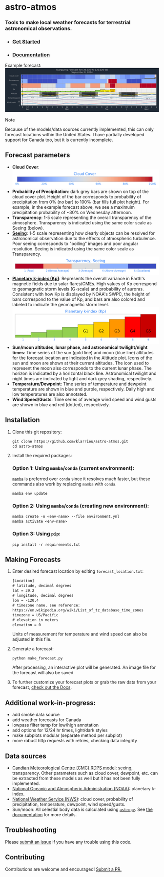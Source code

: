 # astro-atmos

### Tools to make local weather forecasts for terrestrial astronomical observations.

- ### [Get Started](#installation)
- ### [Documentation](https://klarrieu.github.io/astro-atmos)

Example forecast:
![Example forecast](./astroatmos/icons/example_forecast.jpg)


> [!NOTE] 
> Because of the models/data sources currently implemented, this can only forecast locations within the United States. I have partially developed support for Canada too, but it is currently incomplete.


## Forecast parameters

- **Cloud Cover**:
  ![cloud cover scale](./astroatmos/icons/cloud_cover_scale.png)
- **Probability of Precipitation**: dark grey bars are shown on top of the cloud cover plot. Height of the bar corresponds to probability of precipitation from 0% (no bar) to 100% (bar fills full plot height). For example, in the example forecast above, we see a maximuim precipitation probability of ~30% on Wednesday afternoon.
- **Transparency**: 1-5 scale representing the overall transparency of the atmosphere. Transparency is indicated using the same color scale as Seeing (below).
- [**Seeing**](https://www.canada.ca/en/environment-climate-change/services/weather-general-tools-resources/astronomy/seeing-forecast.html): 1-5 scale representing how clearly objects can be resolved for astronomical observation due to the effects of atmospheric turbulence. Poor seeing corresponds to "boiling" images and poor angular resolution. Seeing is indicated using the same color scale as Transparency.
   ![seeing/transparency scale](./astroatmos/icons/seeing_transparency_scale.png)
- [**Planetary k-index (Kp)**](https://www.swpc.noaa.gov/products/planetary-k-index): Represents the overall variance in Earth's magnetic fields due to solar flares/CMEs. High values of Kp correspond to geomagnetic storm levels (G-scale) and probability of auroras. Consistent with how Kp is displayed by NOAA's SWPC, the height of bars correspond to the value of Kp, and bars are also colored and labeled to indicate the geomagnetic storm level.
   ![k index scale](./astroatmos/icons/kp_scale.png)
- **Sun/moon altitudes, lunar phase, and astronomical twilight/night times**: Time series of the sun (gold line) and moon (blue line) altitudes for the forecast location are indicated in the Altitude plot. Icons of the sun and moon are shown at their current altitudes. The icon used to represent the moon also corresponds to the current lunar phase. The horizon is indicated by a horizontal black line. Astronomical twilight and night times are indicated by light and dark grey shading, respectively.
- **Temperature/Dewpoint**: Time series of temperature and dewpoint temperature are shown in blue and purple, respectively. Daily high and low temperatures are also annotated.
- **Wind Speed/Gusts**: Time series of average wind speed and wind gusts are shown in blue and red (dotted), respectively.


## Installation

1. Clone this git repository:

   ```commandline
   git clone https://github.com/klarrieu/astro-atmos.git
   cd astro-atmos
   ```

2. Install the required packages:

   ### Option 1: Using `mamba`/`conda` (current environment):

   [`mamba`](https://mamba.readthedocs.io/) is preferred over `conda` since it resolves much faster, but these commands also work by replacing `mamba` with `conda`.

   ```commandline
   mamba env update
   ```

   ### Option 2: Using `mamba`/`conda` (creating new environment):

   ```commandline
   mamba create -n <env-name> --file environment.yml
   mamba activate <env-name>
   ```

   ### Option 3: Using `pip`:

   ```commandline
   pip install -r requirements.txt
   ```

## Making Forecasts

1. Enter desired forecast location by editing `forecast_location.txt`:

    ```editorconfig
    [Location]
    # latitude, decimal degrees
    lat = 39.2
    # longitude, decimal degrees
    lon = -120.4
    # timezone name, see reference: https://en.wikipedia.org/wiki/List_of_tz_database_time_zones
    timezone = US/Pacific
    # elevation in meters
    elevation = 0
    ```
    
    Units of measurement for temperature and wind speed can also be adjusted in this file.


2. Generate a forecast:

    ```commandline
    python make_forecast.py
    ```

   After processing, an interactive plot will be generated. An image file for the forecast will also be saved.


3. To further customize your forecast plots or grab the raw data from your forecast, [check out the Docs](https://klarrieu.github.io/astro-atmos).


## Additional work-in-progress:
- add smoke data source
- add weather forecasts for Canada
- lowpass filter temp for low/high annotation
- add options for 12/24 hr times, light/dark styles
- make subplots modular (separate method per subplot)
- more robust http requests with retries, checking data integrity


## Data sources

- [Candian Meteorological Centre (CMC) RDPS model](https://weather.gc.ca/astro/index_e.html): seeing, transparency. Other parameters such as cloud cover, dewpoint, etc. can be extracted from these models as well but it has not been fully implemented.
- [National Oceanic and Atmospheric Administration (NOAA)](https://www.swpc.noaa.gov/products/planetary-k-index): planetary k-index.
- [National Weather Service (NWS)](https://www.weather.gov/documentation/services-web-api): cloud cover, probability of precipitation, temperature, dewpoint, wind speed/gusts.
- Sun/moon: All celestial body data is calculated using [`astropy`](https://www.astropy.org/). See [the documentation](https://klarrieu.github.io/astro-atmos/bodies.html) for more details.

## Troubleshooting

Please [submit an issue](https://github.com/klarrieu/astro-atmos/issues/new) if you have any trouble using this code.

## Contributing

Contributions are welcome and encouraged! [Submit a PR.](https://github.com/klarrieu/astro-atmos/pulls)
